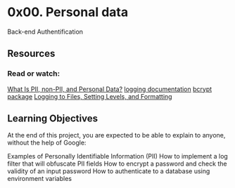# 0x00. Personal data

Back-end
Authentification

## Resources

### Read or watch:

[What Is PII, non-PII, and Personal Data?](https://intranet.alxswe.com/rltoken/jf71oYqiETchcVhPzQVnyg)
[logging documentation](https://intranet.alxswe.com/rltoken/W2JiHD6cbJY1scJORyLqnw)
[bcrypt package](https://intranet.alxswe.com/rltoken/41oaQXfzwnF1i-wT8W0vHw)
[Logging to Files, Setting Levels, and Formatting](https://intranet.alxswe.com/rltoken/XCpI9uvguxlTCsAeRCW6SA)

## Learning Objectives

At the end of this project, you are expected to be able to explain to anyone, without the help of Google:

Examples of Personally Identifiable Information (PII)
How to implement a log filter that will obfuscate PII fields
How to encrypt a password and check the validity of an input password
How to authenticate to a database using environment variables